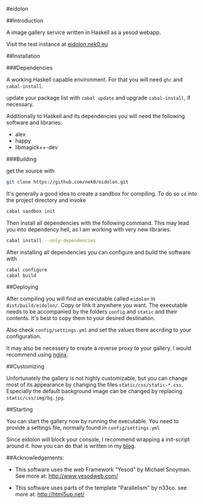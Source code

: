 #eidolon

##Introduction

A image gallery service written in Haskell as a yesod webapp.

Visit the test instance at [eidolon.nek0.eu][eidolon]

##Installation

###Dependencies

A working Haskell capable environment. For that you will need `ghc` and `cabal-install`.

update your package list with `cabal update` and upgrade `cabal-install`, if necessary.

Additionally to Haskell and its dependencies you will need the following software and libraries:

* alex
* happy
* libmagick++-dev

###Building

get the source with

```bash
git clone https://github.com/nek0/eidolon.git
```

It's generally a good idea to create a sandbox for compiling. To do so `cd` into the project directory and invoke

```bash
cabal sandbox init
```

Then install all dependencies with the following command. This may lead you into dependency hell, as I am working with very new libraries.

```bash
cabal install --only-dependencies
```

After installing all dependencies you can configure and build the software with

```bash
cabal configure
cabal build
```

##Deploying

After compiling you will find an executable called `eidolon` in `dist/build/eidolon/`. Copy or link it anywhere you want. The executable needs to be accompanied by the folders `config` and `static` and their contents. It's best to copy them to your desired destination.

Also check `config/settings.yml` and set the values there accrding to your configuration.

It may also be necessery to create a reverse proxy to your gallery. I would recommend using [nginx](http://nginx.org/).

##Customizing

Unfortunately the gallery is not highly customizable, but you can change most of its appearance by changing the files `static/css/static-*.css`. Especially the default background image can be changed by replacing `static/css/img/bg.jpg`.

##Starting

You can start the gallery now by running the executable. You need to provide a settings file, normally found in `config/settings.yml`

Since eidolon will block your console, I recommend wrapping a init-script around it. how you can do that is written in my [blog](http://nek0.eu/posts/2014-10-23-Daemonize-a-yesod-app.html).

##Acknowledgements:

* This software uses the web Framework "Yesod" by Michael Snoyman. See more at: <http://www.yesodweb.com/>

* This software uses parts of the template "Parallelism" by n33co. see more at: <http://html5up.net/>

[eidolon]: http://eidolon.nek0.eu
